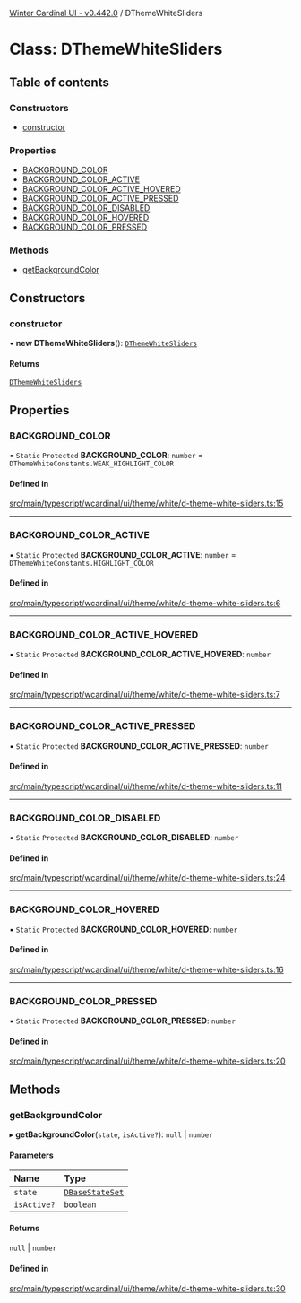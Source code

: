 [Winter Cardinal UI - v0.442.0](../index.md) / DThemeWhiteSliders

# Class: DThemeWhiteSliders

## Table of contents

### Constructors

- [constructor](DThemeWhiteSliders.md#constructor)

### Properties

- [BACKGROUND\_COLOR](DThemeWhiteSliders.md#background_color)
- [BACKGROUND\_COLOR\_ACTIVE](DThemeWhiteSliders.md#background_color_active)
- [BACKGROUND\_COLOR\_ACTIVE\_HOVERED](DThemeWhiteSliders.md#background_color_active_hovered)
- [BACKGROUND\_COLOR\_ACTIVE\_PRESSED](DThemeWhiteSliders.md#background_color_active_pressed)
- [BACKGROUND\_COLOR\_DISABLED](DThemeWhiteSliders.md#background_color_disabled)
- [BACKGROUND\_COLOR\_HOVERED](DThemeWhiteSliders.md#background_color_hovered)
- [BACKGROUND\_COLOR\_PRESSED](DThemeWhiteSliders.md#background_color_pressed)

### Methods

- [getBackgroundColor](DThemeWhiteSliders.md#getbackgroundcolor)

## Constructors

### constructor

• **new DThemeWhiteSliders**(): [`DThemeWhiteSliders`](DThemeWhiteSliders.md)

#### Returns

[`DThemeWhiteSliders`](DThemeWhiteSliders.md)

## Properties

### BACKGROUND\_COLOR

▪ `Static` `Protected` **BACKGROUND\_COLOR**: `number` = `DThemeWhiteConstants.WEAK_HIGHLIGHT_COLOR`

#### Defined in

[src/main/typescript/wcardinal/ui/theme/white/d-theme-white-sliders.ts:15](https://github.com/winter-cardinal/winter-cardinal-ui/blob/v0.442.0/src/main/typescript/wcardinal/ui/theme/white/d-theme-white-sliders.ts#L15)

___

### BACKGROUND\_COLOR\_ACTIVE

▪ `Static` `Protected` **BACKGROUND\_COLOR\_ACTIVE**: `number` = `DThemeWhiteConstants.HIGHLIGHT_COLOR`

#### Defined in

[src/main/typescript/wcardinal/ui/theme/white/d-theme-white-sliders.ts:6](https://github.com/winter-cardinal/winter-cardinal-ui/blob/v0.442.0/src/main/typescript/wcardinal/ui/theme/white/d-theme-white-sliders.ts#L6)

___

### BACKGROUND\_COLOR\_ACTIVE\_HOVERED

▪ `Static` `Protected` **BACKGROUND\_COLOR\_ACTIVE\_HOVERED**: `number`

#### Defined in

[src/main/typescript/wcardinal/ui/theme/white/d-theme-white-sliders.ts:7](https://github.com/winter-cardinal/winter-cardinal-ui/blob/v0.442.0/src/main/typescript/wcardinal/ui/theme/white/d-theme-white-sliders.ts#L7)

___

### BACKGROUND\_COLOR\_ACTIVE\_PRESSED

▪ `Static` `Protected` **BACKGROUND\_COLOR\_ACTIVE\_PRESSED**: `number`

#### Defined in

[src/main/typescript/wcardinal/ui/theme/white/d-theme-white-sliders.ts:11](https://github.com/winter-cardinal/winter-cardinal-ui/blob/v0.442.0/src/main/typescript/wcardinal/ui/theme/white/d-theme-white-sliders.ts#L11)

___

### BACKGROUND\_COLOR\_DISABLED

▪ `Static` `Protected` **BACKGROUND\_COLOR\_DISABLED**: `number`

#### Defined in

[src/main/typescript/wcardinal/ui/theme/white/d-theme-white-sliders.ts:24](https://github.com/winter-cardinal/winter-cardinal-ui/blob/v0.442.0/src/main/typescript/wcardinal/ui/theme/white/d-theme-white-sliders.ts#L24)

___

### BACKGROUND\_COLOR\_HOVERED

▪ `Static` `Protected` **BACKGROUND\_COLOR\_HOVERED**: `number`

#### Defined in

[src/main/typescript/wcardinal/ui/theme/white/d-theme-white-sliders.ts:16](https://github.com/winter-cardinal/winter-cardinal-ui/blob/v0.442.0/src/main/typescript/wcardinal/ui/theme/white/d-theme-white-sliders.ts#L16)

___

### BACKGROUND\_COLOR\_PRESSED

▪ `Static` `Protected` **BACKGROUND\_COLOR\_PRESSED**: `number`

#### Defined in

[src/main/typescript/wcardinal/ui/theme/white/d-theme-white-sliders.ts:20](https://github.com/winter-cardinal/winter-cardinal-ui/blob/v0.442.0/src/main/typescript/wcardinal/ui/theme/white/d-theme-white-sliders.ts#L20)

## Methods

### getBackgroundColor

▸ **getBackgroundColor**(`state`, `isActive?`): ``null`` \| `number`

#### Parameters

| Name | Type |
| :------ | :------ |
| `state` | [`DBaseStateSet`](../interfaces/DBaseStateSet.md) |
| `isActive?` | `boolean` |

#### Returns

``null`` \| `number`

#### Defined in

[src/main/typescript/wcardinal/ui/theme/white/d-theme-white-sliders.ts:30](https://github.com/winter-cardinal/winter-cardinal-ui/blob/v0.442.0/src/main/typescript/wcardinal/ui/theme/white/d-theme-white-sliders.ts#L30)
